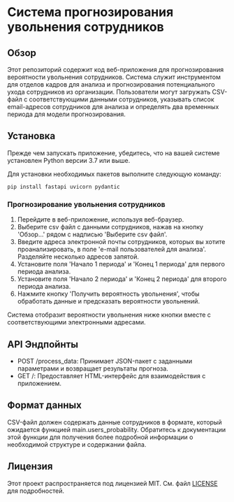 # Система прогнозирования увольнения сотрудников

## Обзор

Этот репозиторий содержит код веб-приложения для прогнозирования вероятности увольнения сотрудников. Система служит инструментом для отделов кадров для анализа и прогнозирования потенциального ухода сотрудников из организации. Пользователи могут загружать CSV-файл с соответствующими данными сотрудников, указывать список email-адресов сотрудников для анализа и определять два временных периода для модели прогнозирования.

## Установка

Прежде чем запускать приложение, убедитесь, что на вашей системе установлен Python версии 3.7 или выше.

Для установки необходимых пакетов выполните следующую команду:

`
pip install fastapi uvicorn pydantic
`

### Прогнозирование увольнения сотрудников

1. Перейдите в веб-приложение, используя веб-браузер.
2. Выберите csv файл с данными сотрудников, нажав на кнопку 'Обзор...' рядом с надписью 'Выберите csv файл'.
3. Введите адреса электронной почты сотрудников, которых вы хотите проанализировать, в поле 'e-mail пользователей для анализа'. Разделяйте несколько адресов запятой.
4. Установите поля 'Начало 1 периода' и 'Конец 1 периода' для первого периода анализа.
5. Установите поля 'Начало 2 периода' и 'Конец 2 периода' для второго периода анализа.
6. Нажмите кнопку 'Получить вероятность увольнения', чтобы обработать данные и предсказать вероятности увольнений.

Система отобразит вероятности увольнения ниже кнопки вместе с соответствующими электронными адресами.

## API Эндпойнты

- POST /process_data: Принимает JSON-пакет с заданными параметрами и возвращает результаты прогноза.
- GET /: Предоставляет HTML-интерфейс для взаимодействия с приложением.

## Формат данных

CSV-файл должен содержать данные сотрудников в формате, который ожидается функцией main.users_probability. Обратитесь к документации этой функции для получения более подробной информации о необходимой структуре и содержании файла.

## Лицензия

Этот проект распространяется под лицензией MIT. См. файл [LICENSE](LICENSE.md) для подробностей.
